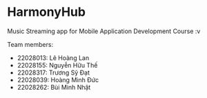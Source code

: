 # HarmonyHub

Music Streaming app for Mobile Application Development Course :v 

Team members:
* 22028013: Lê Hoàng Lan
* 22028155: Nguyễn Hữu Thế
* 22028317: Trương Sỹ Đạt
* 22028039: Hoàng Minh Đức
* 22028262: Bùi Minh Nhật
